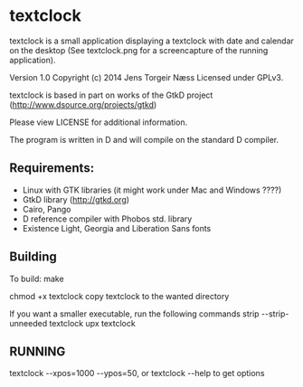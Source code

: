 textclock
=========

textclock is a small application displaying a textclock with date and calendar on the desktop
(See textclock.png for a screencapture of the running application).

Version 1.0
Copyright (c) 2014 Jens Torgeir Næss
Licensed under GPLv3. 

textclock is based in part on works of the GtkD project 
(http://www.dsource.org/projects/gtkd)

Please view LICENSE for additional information.

The program is written in D and will compile on the standard D compiler.

Requirements:
-------------
- Linux with GTK libraries (it might work under Mac and Windows ????)
- GtkD library (http://gtkd.org)
- Cairo, Pango
- D reference compiler with Phobos std. library 
- Existence Light, Georgia and Liberation Sans fonts


Building
--------

To build:
make

chmod +x textclock
copy textclock to the wanted directory

If you want a smaller executable, run the following commands
strip --strip-unneeded textclock
upx textclock

RUNNING
-------
textclock --xpos=1000 --ypos=50, or
textclock --help to get options
